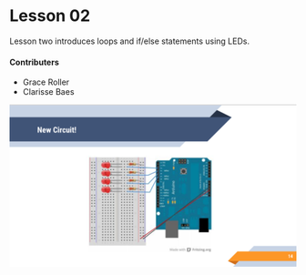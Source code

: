 Lesson 02
=========

Lesson two introduces loops and if/else statements using LEDs.

#### Contributers ####
 - Grace Roller
 - Clarisse Baes


![arduino.png](imgs/arduino_leds.png)